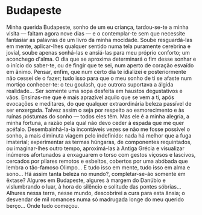 # Budapeste

Minha querida Budapeste, sonho de um eu criança, tardou-se-te a minha visita — faltam agora nove dias — e o contemplar-te sem que necessite fantasiar as palavras de um livro da minha mocidade. Soube resguardá-las em mente, aplicar-lhes qualquer sentido numa tela puramente cerebrina e jovial, soube apenas sonhá-las e ansiá-las para meu próprio conforto; um aconchego d'alma.
O dia que se aproxima determinará o fim desse sonhar e o início do saber-te, ou de fingir que te sei, num aperto de coração esvaído em ânimo. Pensar, enfim, que num certo dia te idializei e posteriormente não cessei de o fazer; tudo isso para que o meu sonho de ti se afaste num mortiço conhecer-te: o teu goulash, que outrora suportava a álgida realidade... Ser somente uma sopa desfeita em haustos degustativos e vãos.
Ensinas-me que é mais aprazível aquilo que se vem a ti, após evocações e meditares, do que qualquer extraordinária beleza passível de ser enxergada. Talvez assim o seja por respeito ao esmorecimento e às ruínas póstumas do sonho — todos eles têm.
Mas ele é a minha alegria, a minha fortuna, a razão pela qual não devo ceder à espada que me quer acéfalo. Desembainhá-la-ia incontáveis vezes se não me fosse possível o sonho, a mais diminuta viagem pelo indefinido: nada há melhor que a fuga imaterial; experimentar as termas húngaras, de componentes requintados, ou imaginar-lhes outro tempo, aproximá-las à Antiga Grécia e visualizar inúmeros afortunados a enxaguarem o torso com gestos viçosos e lascivos, cercados por pilares remotos e esbeltos, cobertos por uma abóbada que lembra o tão-famoso Olimpo... E tudo isso em mente, tudo isso em alma e sono... Há assim tanta beleza no mundo?, completar-se-ão somente em êxtase?
Algures em Budapeste, algures à margem do Danúbio e vislumbrando o luar, à hora do silêncio e solitude das pontes sóbrias... Alhures nessa terra, nesse mundo, descobrirei a cura para esta ânsia; o desvendar de mil romances numa só madrugada longe do meu querido berço... Onde tudo começou.
